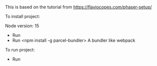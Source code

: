 This is based on the tutorial from 
https://flaviocopes.com/phaser-setup/

To install project:

Node version: 15
- Run <npm install>
- Run <npm install -g parcel-bundler>
    A bundler like webpack

To run project:
- Run <npm run dev>
